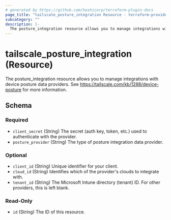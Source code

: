 ```yaml
---
# generated by https://github.com/hashicorp/terraform-plugin-docs
page_title: "tailscale_posture_integration Resource - terraform-provider-tailscale"
subcategory: ""
description: |-
  The posture_integration resource allows you to manage integrations with device posture data providers. See https://tailscale.com/kb/1288/device-posture for more information.
---
```


# tailscale_posture_integration (Resource)

The posture_integration resource allows you to manage integrations with device posture data providers. See https://tailscale.com/kb/1288/device-posture for more information.



<!-- schema generated by tfplugindocs -->
## Schema

### Required

- `client_secret` (String) The secret (auth key, token, etc.) used to authenticate with the provider.
- `posture_provider` (String) The type of posture integration data provider.

### Optional

- `client_id` (String) Unique identifier for your client.
- `cloud_id` (String) Identifies which of the provider's clouds to integrate with.
- `tenant_id` (String) The Microsoft Intune directory (tenant) ID. For other providers, this is left blank.

### Read-Only

- `id` (String) The ID of this resource.
